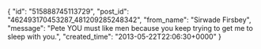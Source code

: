 {
   "id": "515888745113729",
   "post_id": "462493170453287_481209285248342",
   "from_name": "Sirwade Firsbey",
   "message": "Pete YOU must like men because you keep trying to get me to sleep with you.",
   "created_time": "2013-05-22T22:06:30+0000"
 }
